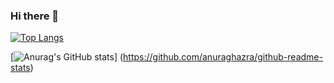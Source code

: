 ### Hi there 👋

<!--
**RyoichiKami/RyoichiKami** is a ✨ _special_ ✨ repository because its `README.md` (this file) appears on your GitHub profile.

Here are some ideas to get you started:

- 🔭 I’m currently working on ...
- 🌱 I’m currently learning ...
- 👯 I’m looking to collaborate on ...
- 🤔 I’m looking for help with ...
- 💬 Ask me about ...
- 📫 How to reach me: ...
- 😄 Pronouns: ...
- ⚡ Fun fact: ...
-->

[![Top Langs](https://github-readme-stats.vercel.app/api/top-langs/?username=RyoichiKami
)](https://github.com/anuraghazra/github-readme-stats)

[![Anurag's GitHub stats](https://github-readme-stats.vercel.app/api?username=RyoichiKami)]
(https://github.com/anuraghazra/github-readme-stats)
